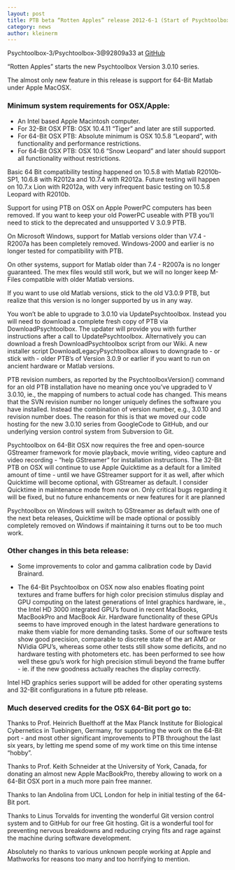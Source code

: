 ```yaml
---
layout: post
title: PTB beta “Rotten Apples” release 2012-6-1 (Start of Psychtoolbox 3.0.10)
category: news
author: kleinerm
---
```


Psychtoolbox-3/Psychtoolbox-3@92809a33 at
[GitHub](https://github.com/Psychtoolbox-3/Psychtoolbox-3)

“Rotten Apples” starts the new Psychtoolbox Version 3.0.10 series.

The almost only new feature in this release is support for 64-Bit Matlab
under Apple MacOSX.

### Minimum system requirements for OSX/Apple:

-   An Intel based Apple Macintosh computer.
-   For 32-Bit OSX PTB: OSX 10.4.11 “Tiger” and later are still
    supported.
-   For 64-Bit OSX PTB: Absolute minimum is OSX 10.5.8 “Leopard”, with
    functionality and performance restrictions.
-   For 64-Bit OSX PTB: OSX 10.6 “Snow Leopard” and later should support
    all functionality without restrictions.

Basic 64 Bit compatibility testing happened on 10.5.8 with Matlab
R2010b-SP1, 10.6.8 with R2012a and 10.7.4 with R2012a. Future testing
will happen on 10.7.x Lion with R2012a, with very infrequent basic
testing on 10.5.8 Leopard with R2010b.

Support for using PTB on OSX on Apple PowerPC computers has been
removed. If you want to keep your old PowerPC useable with PTB you’ll
need to stick to the deprecated and unsupported V 3.0.9 PTB.

On Microsoft Windows, support for Matlab versions older than V7.4 -
R2007a has been completely removed. Windows-2000 and earlier is no
longer tested for compatibility with PTB.

On other systems, support for Matlab older than 7.4 - R2007a is no
longer guaranteed. The mex files would still work, but we will no longer
keep M-Files compatible with older Matlab versions.

If you want to use old Matlab versions, stick to the old V3.0.9 PTB, but
realize that this version is no longer supported by us in any way.

You won’t be able to upgrade to 3.0.10 via UpdatePsychtoolbox. Instead
you will need to download a complete fresh copy of PTB via
DownloadPsychtoolbox. The updater will provide you with further
instructions after a call to UpdatePsychtoolbox. Alternatively you can
download a fresh DownloadPsychtoolbox script from our Wiki. A new
installer script DownloadLegacyPsychtoolbox allows to downgrade to - or
stick with - older PTB’s of Version 3.0.9 or earlier if you want to run
on ancient hardware or Matlab versions.

PTB revision numbers, as reported by the PsychtoolboxVersion() command
for an old PTB installation have no meaning once you’ve upgraded to V
3.0.10, ie., the mapping of numbers to actual code has changed. This
means that the SVN revision number no longer uniquely defines the
software you have installed. Instead the combination of version number,
e.g., 3.0.10 and revision number does. The reason for this is that we
moved our code hosting for the new 3.0.10 series from GoogleCode to
GitHub, and our underlying version control system from Subversion to
Git.

Psychtoolbox on 64-Bit OSX now requires the free and open-source
GStreamer framework for movie playback, movie writing, video capture and
video recording - “help GStreamer” for installation instructions. The
32-Bit PTB on OSX will continue to use Apple Quicktime as a default for
a limited amount of time - until we have GStreamer support for it as
well, after which Quicktime will become optional, with GStreamer as
default. I consider Quicktime in maintenance mode from now on. Only
critical bugs regarding it will be fixed, but no future enhancements or
new features for it are planned

Psychtoolbox on Windows will switch to GStreamer as default with one of
the next beta releases, Quicktime will be made optional or possibly
completely removed on Windows if maintaining it turns out to be too much
work.

### Other changes in this beta release:

-   Some improvements to color and gamma calibration code by David
    Brainard.

-   The 64-Bit Psychtoolbox on OSX now also enables floating point
    textures and frame buffers for high color precision stimulus display
    and GPU computing on the latest generations of Intel graphics
    hardware, ie., the Intel HD 3000 integrated GPU’s found in recent
    MacBooks, MacBookPro and MacBook Air. Hardware functionality of
    these GPUs seems to have improved enough in the latest hardware
    generations to make them viable for more demanding tasks. Some of
    our software tests show good precision, comparable to discrete state
    of the art AMD or NVidia GPU’s, whereas some other tests still show
    some deficits, and no hardware testing with photometers etc. has
    been performed to see how well these gpu’s work for high precision
    stimuli beyond the frame buffer - ie. if the new goodness actually
    reaches the display correctly.

Intel HD graphics series support will be added for other operating
systems and 32-Bit configurations in a future ptb release.

### Much deserved credits for the OSX 64-Bit port go to:

Thanks to Prof. Heinrich Buelthoff at the Max Planck Institute for
Biological Cybernetics in Tuebingen, Germany, for supporting the work on
the 64-Bit port - and most other significant improvements to PTB
throughout the last six years, by letting me spend some of my work time
on this time intense “hobby”.

Thanks to Prof. Keith Schneider at the University of York, Canada, for
donating an almost new Apple MacBookPro, thereby allowing to work on a
64-Bit OSX port in a much more pain free manner.

Thanks to Ian Andolina from UCL London for help in initial testing of
the 64-Bit port.

Thanks to Linus Torvalds for inventing the wonderful Git version control
system and to GitHub for our free Git hosting. Git is a wonderful tool
for preventing nervous breakdowns and reducing crying fits and rage
against the machine during software development.

Absolutely no thanks to various unknown people working at Apple and
Mathworks for reasons too many and too horrifying to mention.
